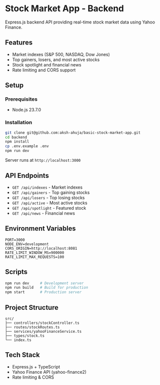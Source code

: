 # Stock Market App - Backend

Express.js backend API providing real-time stock market data using Yahoo Finance.

## Features

- Market indexes (S&P 500, NASDAQ, Dow Jones)
- Top gainers, losers, and most active stocks
- Stock spotlight and financial news
- Rate limiting and CORS support

## Setup

### Prerequisites
- Node.js 23.7.0

### Installation
```bash
git clone git@github.com:aksh-ahuja/basic-stock-market-app.git
cd backend
npm install
cp .env.example .env
npm run dev
```

Server runs at `http://localhost:3000`

## API Endpoints

- `GET /api/indexes` - Market indexes
- `GET /api/gainers` - Top gaining stocks
- `GET /api/losers` - Top losing stocks
- `GET /api/active` - Most active stocks
- `GET /api/spotlight` - Featured stock
- `GET /api/news` - Financial news

## Environment Variables

```env
PORT=3000
NODE_ENV=development
CORS_ORIGIN=http://localhost:8081
RATE_LIMIT_WINDOW_MS=900000
RATE_LIMIT_MAX_REQUESTS=100
```

## Scripts

```bash
npm run dev     # Development server
npm run build   # Build for production
npm start       # Production server
```

## Project Structure

```
src/
├── controllers/stockController.ts
├── routes/stockRoutes.ts
├── services/yahooFinanceService.ts
├── types/stock.ts
└── index.ts
```

## Tech Stack
- Express.js + TypeScript
- Yahoo Finance API (yahoo-finance2)
- Rate limiting & CORS